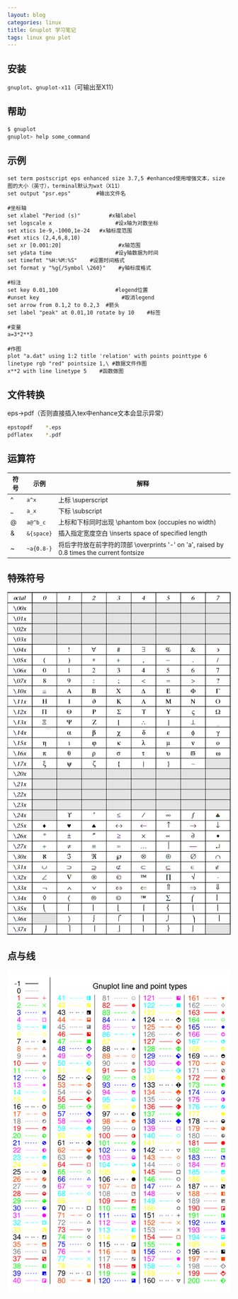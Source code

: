 ```yaml
---
layout: blog
categories: linux
title: Gnuplot 学习笔记
tags: linux gnu plot
---
```


## 安装

`gnuplot`、`gnuplot-x11`（可输出至X11）

## 帮助

```bash
$ gnuplot
gnuplot> help some_command
```
        
## 示例

```gnuplot
set term postscript eps enhanced size 3.7,5 #enhanced使用增强文本，size 图的大小（英寸），terminal默认为wxt（X11）
set output "psr.eps"        #输出文件名

#坐标轴
set xlabel "Period (s)"         #x轴label
set logscale x                    #设x轴为对数坐标
set xtics 1e-9,-1000,1e-24   #x轴标度范围
#set xtics (2,4,6,8,10)
set xr [0.001:20]                  #x轴范围
set ydata time                    #设y轴数据为时间
set timefmt "%H:%M:%S"    #设置时间格式
set format y "%g{/Symbol \260}"    #y轴标度格式

#标注
set key 0.01,100                  #legend位置
#unset key                          #取消legend
set arrow from 0.1,2 to 0.2,3  #箭头
set label "peak" at 0.01,10 rotate by 10    #标签

#变量
a=3*2**3  

#作图
plot "a.dat" using 1:2 title 'relation' with points pointtype 6 linetype rgb "red" pointsize 1,\ #数据文件作图
x**2 with line linetype 5    #函数做图
```

## 文件转换

eps->pdf（否则直接插入tex中enhance文本会显示异常）

```bash
epstopdf    *.eps
pdflatex    *.pdf
```

## 运算符

符号 | 示例 | 解释
---  | --- | ---
        ^    |       `a^x`       |          上标 \superscript
        _    |      `a_x`        |           下标 \subscript
        @    |     `a@^b_c`      |       上标和下标同时出现 \phantom box (occupies no width)
        &    |      `&{space}`   |        插入指定宽度空白 \inserts space of specified length
        ~    |      `~a{0.8-}`   |        将后字符放在前字符的顶部 \overprints '-' on 'a', raised by 0.8 times the current fontsize

## 特殊符号

![symbol][1]


## 点与线

![pointtype & linetype][2]


[1]: /assets/img/blog/gnuplot/simbol.jpg
[2]: /assets/img/blog/gnuplot/line-point.png
	
